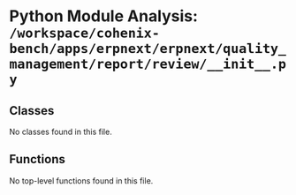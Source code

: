 # Python Module Analysis: `/workspace/cohenix-bench/apps/erpnext/erpnext/quality_management/report/review/__init__.py`

## Classes

No classes found in this file.


## Functions

No top-level functions found in this file.
